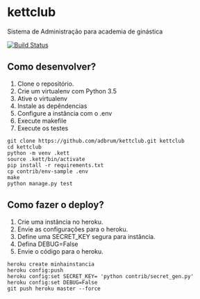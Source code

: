 # kettclub

Sistema de Administração para academia de ginástica

[![Build Status](https://travis-ci.org/adbrum/kettclub.svg?branch=master)](https://travis-ci.org/adbrum/kettclub)

## Como desenvolver?

1. Clone o repositório.
2. Crie um virtualenv com Python 3.5
3. Ative o virtualenv
4. Instale as depêndencias
5. Configure a instância com o .env
7. Execute makefile
8. Execute os testes

```console
git clone https://github.com/adbrum/kettclub.git kettclub
cd kettclub
python -m venv .kett
source .kett/bin/activate
pip install -r requirements.txt
cp contrib/env-sample .env
make
python manage.py test
```

## Como fazer o deploy?

1. Crie uma instância no heroku.
2. Envie as configurações para o heroku.
3. Define uma SECRET_KEY segura para instância.
4. Defina DEBUG=False
5. Envie o código para o heroku.

```console
heroku create minhainstancia
heroku config:push
heroku config:set SECRET_KEY= 'python contrib/secret_gen.py'
heroku config:set DEBUG=False
git push heroku master --force
```